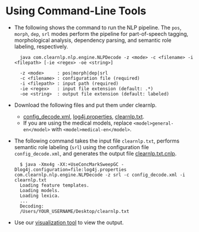 # Using Command-Line Tools
* The following shows the command to run the NLP pipeline. The `pos`, `morph`, `dep`, `srl` modes perform the pipeline for part-of-speech tagging, morphological analysis, dependency parsing, and semantic role labeling, respectively.

		java com.clearnlp.nlp.engine.NLPDecode -z <mode> -c <filename> -i <filepath> [-ie <regex> -oe <string>]

		-z <mode>     : pos|morph|dep|srl
		-c <filename> : configuration file (required)
		-i <filepath> : input path (required)
		-ie <regex>   : input file extension (default: .*)
		-oe <string>  : output file extension (default: labeled)
	
* Download the following files and put them under clearnlp.
	- [config_decode.xml](https://github.com/clir/clearnlp/blob/master/src/main/resources/configure/config_decode.xml), [log4j.properties](https://github.com/clir/clearnlp/blob/master/src/main/resources/configure/log4j.properties), [clearnlp.txt](https://github.com/clir/clearnlp/blob/master/src/main/resources/samples/clearnlp.txt).
	- If you are using the medical models, replace `<model>general-en</model>` with `<model>medical-en</model>`.

* The following command takes the input file `clearnlp.txt`, performs semantic role labeling (`srl`) using the configuration file `config_decode.xml`, and generates the output file [clearnlp.txt.cnlp](https://github.com/clir/clearnlp/blob/master/src/main/resources/samples/clearnlp.txt.cnlp).

		$ java -Xmx4g -XX:+UseConcMarkSweepGC -Dlog4j.configuration=file:log4j.properties com.clearnlp.nlp.engine.NLPDecode -z srl -c config_decode.xml -i clearnlp.txt
		Loading feature templates.
		Loading models.
		Loading lexica.
		...
		Decoding:
		/Users/YOUR_USERNAME/Desktop/clearnlp.txt
		
* Use our [visualization tool](http://mathcs.emory.edu/~choi/clearnlp/demo/demo.html) to view the output.

